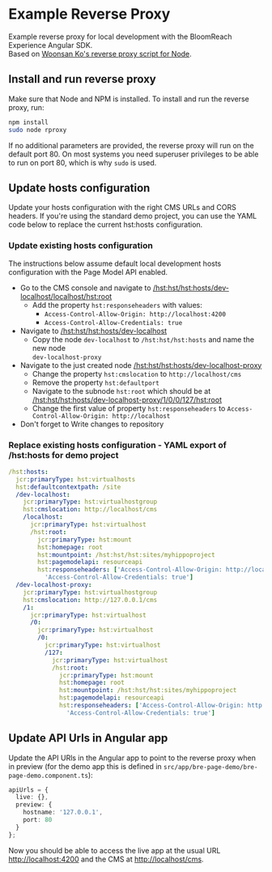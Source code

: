 # Example Reverse Proxy

Example reverse proxy for local development with the BloomReach Experience Angular SDK.  
Based on [Woonsan Ko's reverse proxy script for Node](https://github.com/woonsan/hippo7-rproxy-nodejs).

## Install and run reverse proxy

Make sure that Node and NPM is installed. To install and run the reverse proxy, run:

```bash
npm install
sudo node rproxy
```

If no additional parameters are provided, the reverse proxy will run on the default port 
80. On most systems you need superuser privileges to be able to run on port 80, which is
why `sudo` is used.

## Update hosts configuration

Update your hosts configuration with the right CMS URLs and CORS headers. If you're using
the standard demo project, you can use the YAML code below to replace the current 
hst:hosts configuration.

### Update existing hosts configuration

The instructions below assume default local development hosts configuration with the Page Model API enabled.

* Go to the CMS console and navigate to [/hst:hst/hst:hosts/dev-localhost/localhost/hst:root](http://localhost:8080/cms/console/?1&path=/hst:hst/hst:hosts/dev-localhost/localhost/hst:root)
  * Add the property `hst:responseheaders` with values:
    * `Access-Control-Allow-Origin: http://localhost:4200`
    * `Access-Control-Allow-Credentials: true`
* Navigate to [/hst:hst/hst:hosts/dev-localhost](http://localhost:8080/cms/console/?1&path=/hst:hst/hst:hosts/dev-localhost)
  * Copy the node `dev-localhost` to `/hst:hst/hst:hosts` and name the new node       
    `dev-localhost-proxy`
* Navigate to the just created node [/hst:hst/hst:hosts/dev-localhost-proxy](http://localhost:8080/cms/console/?1&path=/hst:hst/hst:hosts/dev-localhost-proxy)
  * Change the property `hst:cmslocation` to `http://localhost/cms`
  * Remove the property `hst:defaultport`
  * Navigate to the subnode `hst:root` which should be at [/hst:hst/hst:hosts/dev-localhost-proxy/1/0/0/127/hst:root](http://localhost:8080/cms/console/?1&path=/hst:hst/hst:hosts/dev-localhost-proxy/1/0/0/127/hst:root)
  * Change the first value of property `hst:responseheaders` to 
    `Access-Control-Allow-Origin: http://localhost`
* Don't forget to Write changes to repository

### Replace existing hosts configuration - YAML export of /hst:hosts for demo project

```yaml
/hst:hosts:
  jcr:primaryType: hst:virtualhosts
  hst:defaultcontextpath: /site
  /dev-localhost:
    jcr:primaryType: hst:virtualhostgroup
    hst:cmslocation: http://localhost/cms
    /localhost:
      jcr:primaryType: hst:virtualhost
      /hst:root:
        jcr:primaryType: hst:mount
        hst:homepage: root
        hst:mountpoint: /hst:hst/hst:sites/myhippoproject
        hst:pagemodelapi: resourceapi
        hst:responseheaders: ['Access-Control-Allow-Origin: http://localhost:4200',
          'Access-Control-Allow-Credentials: true']
  /dev-localhost-proxy:
    jcr:primaryType: hst:virtualhostgroup
    hst:cmslocation: http://127.0.0.1/cms
    /1:
      jcr:primaryType: hst:virtualhost
      /0:
        jcr:primaryType: hst:virtualhost
        /0:
          jcr:primaryType: hst:virtualhost
          /127:
            jcr:primaryType: hst:virtualhost
            /hst:root:
              jcr:primaryType: hst:mount
              hst:homepage: root
              hst:mountpoint: /hst:hst/hst:sites/myhippoproject
              hst:pagemodelapi: resourceapi
              hst:responseheaders: ['Access-Control-Allow-Origin: http://127.0.0.1',
                'Access-Control-Allow-Credentials: true']
```

## Update API Urls in Angular app

Update the API URls in the Angular app to point to the reverse proxy when in preview (for 
the demo app this is defined in `src/app/bre-page-demo/bre-page-demo.component.ts`):

```typescript
apiUrls = {
  live: {},
  preview: {
    hostname: '127.0.0.1',
    port: 80
  }
};
```

Now you should be able to access the live app at the usual URL <http://localhost:4200> and
the CMS at <http://localhost/cms>.
